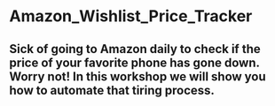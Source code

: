 # Amazon_Wishlist_Price_Tracker
## Sick of going to Amazon daily to check if the price of your favorite phone has gone down. Worry not! In this workshop we will show you how to automate that tiring process.
